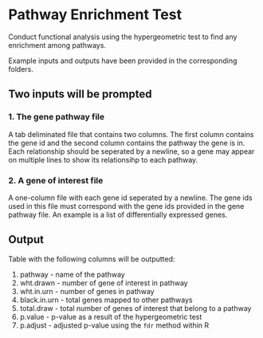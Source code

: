 # Pathway Enrichment Test
Conduct functional analysis using the hypergeometric test to find any enrichment among pathways.

Example inputs and outputs have been provided in the corresponding folders.

## Two inputs will be prompted
### 1. The gene pathway file
A tab deliminated file that contains two columns. The first column contains the gene id and the second column contains the pathway the gene is in. Each relationship should be seperated by a newline, so a gene may appear on multiple lines to show its relationsihp to each pathway.
### 2. A gene of interest file
A one-column file with each gene id seperated by a newline. The gene ids used in this file must correspond with the gene ids provided in the gene pathway file. An example is a list of differentially expressed genes.

## Output
Table with the following columns will be outputted:
1. pathway - name of the pathway
2. wht.drawn - number of gene of interest in pathway
3. wht.in.urn - number of genes in pathway
4. black.in.urn - total genes mapped to other pathways
5. total.draw - total number of genes of interest that belong to a pathway
6. p.value - p-value as a result of the hypergeometric test
7. p.adjust - adjusted p-value using the `fdr` method within R
